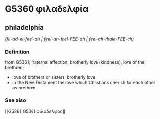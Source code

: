 # G5360 φιλαδελφία

## philadelphía

_(fil-ad-el-fee'-ah | feel-ah-thel-FEE-ah | feel-ah-thale-FEE-ah)_

### Definition

from G5361; fraternal affection; brotherly love (kindness), love of the brethren; 

- love of brothers or sisters, brotherly love
- in the New Testament the love which Christians cherish for each other as brethren

### See also

[[G5361|G5361 φιλάδελφος]]
